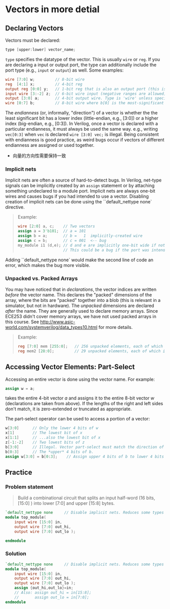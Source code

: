 # Vectors in more detial

## Declaring Vectors

Vectors must be declared:

```verilog
type [upper:lower] vector_name;
```

`type` specifies the datatype of the vector. This is usually `wire` or `reg`. If you are declaring a input or output port, the type can additionally include the port type (e.g., `input` or `output`) as well. Some examples:

```verilog
wire [7:0] w;         // 8-bit wire
reg  [4:1] x;         // 4-bit reg
output reg [0:0] y;   // 1-bit reg that is also an output port (this is still a vector)
input wire [3:-2] z;  // 6-bit wire input (negative ranges are allowed)
output [3:0] a;       // 4-bit output wire. Type is 'wire' unless specified otherwise.
wire [0:7] b;         // 8-bit wire where b[0] is the most-significant bit.
```

The *endianness* (or, informally, "direction") of a vector is whether the the least significant bit has a lower index (little-endian, e.g., [3:0]) or a higher index (big-endian, e.g., [0:3]). In Verilog, once a vector is declared with a particular endianness, it must always be used the same way. e.g., writing `vec[0:3]` when `vec` is declared `wire [3:0] vec;` is illegal. Being consistent with endianness is good practice, as weird bugs occur if vectors of different endianness are assigned or used together.

* 向量的方向性需要保持一致

### Implicit nets

Implicit nets are often a source of hard-to-detect bugs. In Verilog, net-type signals can be implicitly created by an `assign` statement or by attaching something undeclared to a module port. Implicit nets are always one-bit wires and causes bugs if you had intended to use a vector. Disabling creation of implicit nets can be done using the ``default_nettype none` directive.

> Example:
>
> ```verilog
> wire [2:0] a, c;    // Two vectors
> assign a = 3'b101;  // a = 101
> assign b = a;       // b =   1  implicitly-created wire
> assign c = b;       // c = 001  <-- bug
> my_module i1 (d,e); // d and e are implicitly one-bit wide if not declared.
>                     // This could be a bug if the port was intended to be a vector.
> ```

Adding ``default_nettype none` would make the second line of code an error, which makes the bug more visible.

### Unpacked vs. Packed Arrays

You may have noticed that in *declarations*, the vector indices are written *before* the vector name. This declares the "packed" dimensions of the array, where the bits are "packed" together into a blob (this is relevant in a simulator, but not in hardware). The *unpacked* dimensions are declared *after* the name. They are generally used to declare memory arrays. Since ECE253 didn't cover memory arrays, we have not used packed arrays in this course. See http://www.asic-world.com/systemverilog/data_types10.html for more details.

> Example:
>
> ```verilog
> reg [7:0] mem [255:0];   // 256 unpacked elements, each of which is a 8-bit packed vector of reg.
> reg mem2 [28:0];         // 29 unpacked elements, each of which is a 1-bit reg.
> ```

## Accessing Vector Elements: Part-Select

Accessing an entire vector is done using the vector name. For example:

```verilog
assign w = a;
```

takes the entire 4-bit vector *a* and assigns it to the entire 8-bit vector *w* (declarations are taken from above). If the lengths of the right and left sides don't match, it is zero-extended or truncated as appropriate.

The part-select operator can be used to access a portion of a vector:

```verilog
w[3:0]      // Only the lower 4 bits of w
x[1]        // The lowest bit of x
x[1:1]      // ...also the lowest bit of x
z[-1:-2]    // Two lowest bits of z
b[3:0]      // Illegal. Vector part-select must match the direction of the declaration.
b[0:3]      // The *upper* 4 bits of b.
assign w[3:0] = b[0:3];    // Assign upper 4 bits of b to lower 4 bits of w. w[3]=b[0], w[2]=b[1], etc.
```

## Practice

### Problem statement

> Build a combinational circuit that splits an input half-word (16 bits, [15:0] ) into lower [7:0] and upper [15:8] bytes.

```verilog
`default_nettype none     // Disable implicit nets. Reduces some types of bugs.
module top_module( 
    input wire [15:0] in,
    output wire [7:0] out_hi,
    output wire [7:0] out_lo );

endmodule
```

### Solution

```verilog
`default_nettype none     // Disable implicit nets. Reduces some types of bugs.
module top_module( 
    input wire [15:0] in,
    output wire [7:0] out_hi,
    output wire [7:0] out_lo );
    assign {out_hi,out_lo}=in;
    // Also: assign out_hi = in[15:8];
    //       assign out_lo = in[7:0];
endmodule
```

